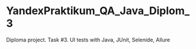 # YandexPraktikum_QA_Java_Diplom_3
Diploma project. Task #3. UI tests with Java, JUnit, Selenide, Allure
